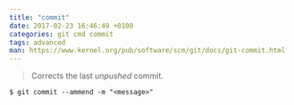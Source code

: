 ```yaml
---
title: "commit"
date: 2017-02-23 16:46:49 +0100
categories: git cmd commit
tags: advanced
man: https://www.kernel.org/pub/software/scm/git/docs/git-commit.html
---
```


> Corrects the last *unpushed* commit.
> 
	$ git commit --ammend -m "<message>"
